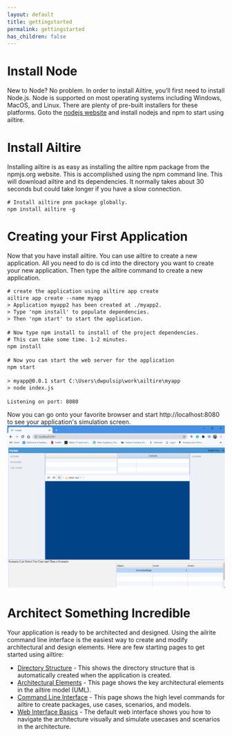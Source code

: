 ```yaml
---
layout: default
title: gettingstarted
permalink: gettingstarted
has_children: false
---
```

# Install Node

New to Node? No problem. In order to install Ailtire, you’ll first need to install Node.js. Node is supported on most
operating systems including Windows, MacOS, and Linux. There are plenty of pre-built installers for these platforms.
Goto the [nodejs website](https://nodejs.org/en/) and install nodejs and npm to start using ailtire.

# Install Ailtire

Installing ailtire is as easy as installing the ailtire npm package from the npmjs.org website. This is accomplished
using the npm command line. This will download ailtire and its dependencies. It normally takes about 30 seconds but
could take longer if you have a slow connection.

```shell
# Install ailtire pnm package globally.
npm install ailtire -g
```

# Creating your First Application

Now that you have install ailtire. You can use ailtire to create a new application. All you need to do is cd into the
directory you want to create your new application. Then type the ailtire command to create a new application.

```shell
# create the application using ailtire app create
ailtire app create --name myapp
> Application myapp2 has been created at ./myapp2.
> Type 'npm install' to populate dependencies.
> Then 'npm start' to start the application.

# Now type npm install to install of the project dependencies. 
# This can take some time. 1-2 minutes.
npm install

# Now you can start the web server for the application
npm start

> myapp@0.0.1 start C:\Users\dwpulsip\work\ailtire\myapp
> node index.js

Listening on port: 8080
```

Now you can go onto your favorite browser and start http://localhost:8080 to see your application's simulation screen.
![Browser Overview](./webinterface.png)

# Architect Something Incredible

Your application is ready to be architected and designed. Using the ailrite command line interface is the easiest way to
create and modify architectural and design elements. Here are few starting pages to get started using ailtire:

* [Directory Structure](directory) - This shows the directory structure that is automatically created when the
  application is created.
* [Architectural Elements](architecture) - This page shows the key architectural elements in the ailtire model (UML).
* [Command Line Interface](cli) - This page shows the high level commands for ailtire to create packages, use
  cases, scenarios, and models.
* [Web Interface Basics](webinterface) - The default web interface shows you how to navigate the architecture visually
  and simulate usecases and scenarios in the architecture.
